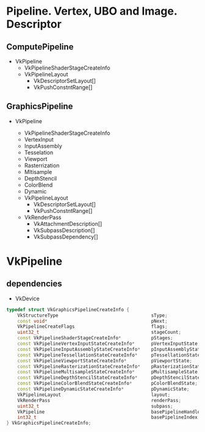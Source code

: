 # Pipeline. Vertex, UBO and Image. Descriptor

## ComputePipeline

- VkPipeline
  - VkPipelineShaderStageCreateInfo
  - VkPipelineLayout
    - VkDescriptorSetLayout[]
    - VkPushConstntRange[]

## GraphicsPipeline

- VkPipeline

  - VkPipelineShaderStageCreateInfo

  * VertexInput
  * InputAssembly
  * Tesselation
  * Viewport
  * Rasterrization
  * Mltisample
  * DepthStencil
  * ColorBlend
  * Dynamic

  - VkPipelineLayout
    - VkDescriptorSetLayout[]
    - VkPushConstntRange[]

  * VkRenderPass
    - VkAttachmentDescription[]
    - VkSubpassDescription[]
    - VkSubpassDependency[]


# VkPipeline

## dependencies

- VkDevice


```cpp
typedef struct VkGraphicsPipelineCreateInfo {
    VkStructureType                                  sType;
    const void*                                      pNext;
    VkPipelineCreateFlags                            flags;
    uint32_t                                         stageCount;
    const VkPipelineShaderStageCreateInfo*           pStages;
    const VkPipelineVertexInputStateCreateInfo*      pVertexInputState;
    const VkPipelineInputAssemblyStateCreateInfo*    pInputAssemblyState;
    const VkPipelineTessellationStateCreateInfo*     pTessellationState;
    const VkPipelineViewportStateCreateInfo*         pViewportState;
    const VkPipelineRasterizationStateCreateInfo*    pRasterizationState;
    const VkPipelineMultisampleStateCreateInfo*      pMultisampleState;
    const VkPipelineDepthStencilStateCreateInfo*     pDepthStencilState;
    const VkPipelineColorBlendStateCreateInfo*       pColorBlendState;
    const VkPipelineDynamicStateCreateInfo*          pDynamicState;
    VkPipelineLayout                                 layout;
    VkRenderPass                                     renderPass;
    uint32_t                                         subpass;
    VkPipeline                                       basePipelineHandle;
    int32_t                                          basePipelineIndex;
} VkGraphicsPipelineCreateInfo;
```
